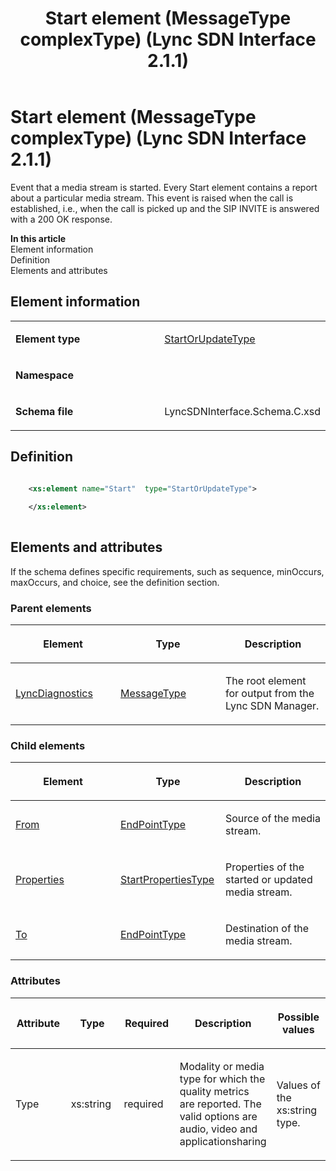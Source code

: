 ﻿---
title: Start element (MessageType complexType) (Lync SDN Interface 2.1.1)
TOCTitle: Start element
ms:assetid: 388d59d7-06ea-5d3f-a079-e37434050cac
ms:mtpsurl: https://msdn.microsoft.com/en-us/library/Dn912823(v=office.15)
ms:contentKeyID: 64126992
ms.date: 02/16/2015
mtps_version: v=office.15
dev_langs:
- xml
---

# Start element (MessageType complexType) (Lync SDN Interface 2.1.1)

Event that a media stream is started. Every Start element contains a report about a particular media stream. This event is raised when the call is established, i.e., when the call is picked up and the SIP INVITE is answered with a 200 OK response.


**In this article**  
Element information  
Definition  
Elements and attributes  

## Element information

<table>
<colgroup>
<col style="width: 50%" />
<col style="width: 50%" />
</colgroup>
<tbody>
<tr class="odd">
<td><p><strong>Element type</strong></p></td>
<td><p><a href="startorupdatetype-complextype-lync-sdn-interface-2-1-1.md">StartOrUpdateType</a></p></td>
</tr>
<tr class="even">
<td><p><strong>Namespace</strong></p></td>
<td><p></p></td>
</tr>
<tr class="odd">
<td><p><strong>Schema file</strong></p></td>
<td><p>LyncSDNInterface.Schema.C.xsd</p></td>
</tr>
</tbody>
</table>


## Definition

```xml

    <xs:element name="Start"  type="StartOrUpdateType">
    
    </xs:element>
  
```

## Elements and attributes

If the schema defines specific requirements, such as sequence, minOccurs, maxOccurs, and choice, see the definition section.

### Parent elements

<table>
<colgroup>
<col style="width: 33%" />
<col style="width: 33%" />
<col style="width: 33%" />
</colgroup>
<thead>
<tr class="header">
<th><p>Element</p></th>
<th><p>Type</p></th>
<th><p>Description</p></th>
</tr>
</thead>
<tbody>
<tr class="odd">
<td><p><a href="lyncdiagnostics-element-lync-sdn-interface-2-1-1.md">LyncDiagnostics</a></p></td>
<td><p><a href="messagetype-complextype-lync-sdn-interface-2-1-1.md">MessageType</a></p></td>
<td><p>The root element for output from the Lync SDN Manager.</p></td>
</tr>
</tbody>
</table>


### Child elements

<table>
<colgroup>
<col style="width: 33%" />
<col style="width: 33%" />
<col style="width: 33%" />
</colgroup>
<thead>
<tr class="header">
<th><p>Element</p></th>
<th><p>Type</p></th>
<th><p>Description</p></th>
</tr>
</thead>
<tbody>
<tr class="odd">
<td><p><a href="from-element-startorupdatetype-complextype-lync-sdn-interface-2-1-1.md">From</a></p></td>
<td><p><a href="endpointtype-complextype-lync-sdn-interface-2-1-1.md">EndPointType</a></p></td>
<td><p>Source of the media stream.</p></td>
</tr>
<tr class="even">
<td><p><a href="properties-element-startorupdatetype-complextype-lync-sdn-interface-2-1-1.md">Properties</a></p></td>
<td><p><a href="startpropertiestype-complextype-lync-sdn-interface-2-1-1.md">StartPropertiesType</a></p></td>
<td><p>Properties of the started or updated media stream.</p></td>
</tr>
<tr class="odd">
<td><p><a href="to-element-startorupdatetype-complextype-lync-sdn-interface-2-1-1.md">To</a></p></td>
<td><p><a href="endpointtype-complextype-lync-sdn-interface-2-1-1.md">EndPointType</a></p></td>
<td><p>Destination of the media stream.</p></td>
</tr>
</tbody>
</table>


### Attributes

<table>
<colgroup>
<col style="width: 20%" />
<col style="width: 20%" />
<col style="width: 20%" />
<col style="width: 20%" />
<col style="width: 20%" />
</colgroup>
<thead>
<tr class="header">
<th><p>Attribute</p></th>
<th><p>Type</p></th>
<th><p>Required</p></th>
<th><p>Description</p></th>
<th><p>Possible values</p></th>
</tr>
</thead>
<tbody>
<tr class="odd">
<td><p>Type</p></td>
<td><p>xs:string</p></td>
<td><p>required</p></td>
<td><p>Modality or media type for which the quality metrics are reported. The valid options are audio, video and applicationsharing</p></td>
<td><p>Values of the xs:string type.</p></td>
</tr>
</tbody>
</table>

